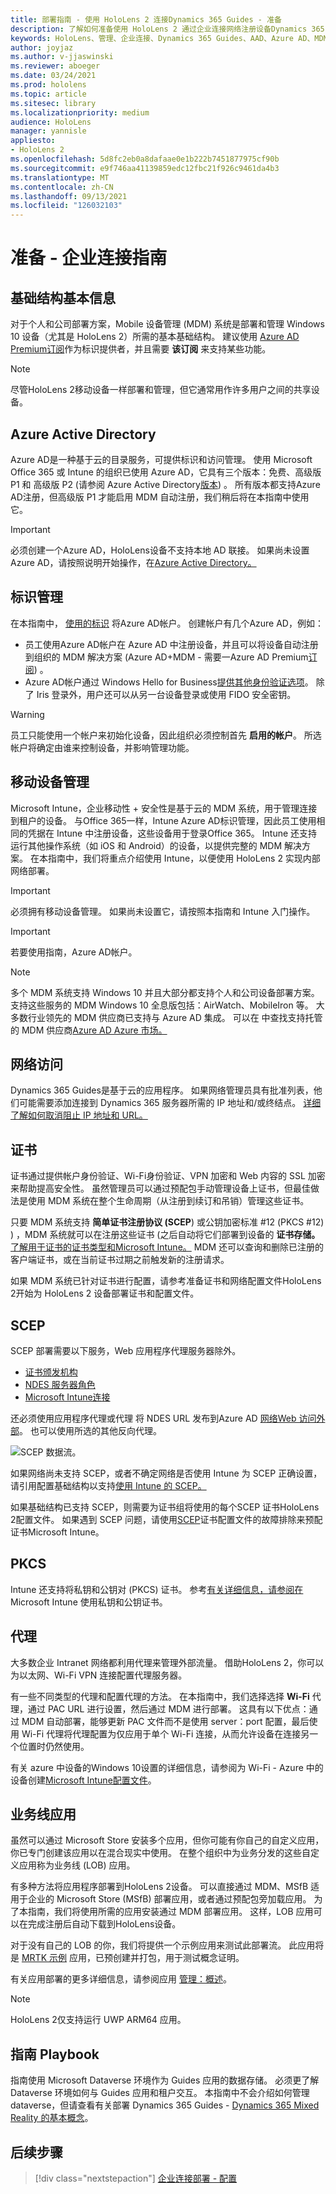 ```yaml
---
title: 部署指南 - 使用 HoloLens 2 连接Dynamics 365 Guides - 准备
description: 了解如何准备使用 HoloLens 2 通过企业连接网络注册设备Dynamics 365 Guides。
keywords: HoloLens、管理、企业连接、Dynamics 365 Guides、AAD、Azure AD、MDM、移动设备管理
author: joyjaz
ms.author: v-jjaswinski
ms.reviewer: aboeger
ms.date: 03/24/2021
ms.prod: hololens
ms.topic: article
ms.sitesec: library
ms.localizationpriority: medium
audience: HoloLens
manager: yannisle
appliesto:
- HoloLens 2
ms.openlocfilehash: 5d8fc2eb0a8dafaae0e1b222b7451877975cf90b
ms.sourcegitcommit: e9f746aa41139859edc12fbc21f926c9461da4b3
ms.translationtype: MT
ms.contentlocale: zh-CN
ms.lasthandoff: 09/13/2021
ms.locfileid: "126032103"
---
```

# <a name="prepare---corporate-connected-guide"></a>准备 - 企业连接指南
## <a name="infrastructure-essentials"></a>基础结构基本信息
对于个人和公司部署方案，Mobile 设备管理 (MDM) 系统是部署和管理 Windows 10 设备（尤其是 HoloLens 2）所需的基本基础结构。 建议使用 [Azure AD Premium订阅](/azure/active-directory/fundamentals/active-directory-get-started-premium)作为标识提供者，并且需要 **该订阅** 来支持某些功能。

> [!NOTE]
> 尽管HoloLens 2移动设备一样部署和管理，但它通常用作许多用户之间的共享设备。

## <a name="azure-active-directory"></a>Azure Active Directory
Azure AD是一种基于云的目录服务，可提供标识和访问管理。 使用 Microsoft Office 365 或 Intune 的组织已使用 Azure AD，它具有三个版本：免费、高级版 P1 和 高级版 P2 (请参阅 Azure Active Directory[版本](https://azure.microsoft.com/documentation/articles/active-directory-editions)) 。 所有版本都支持Azure AD注册，但高级版 P1 才能启用 MDM 自动注册，我们稍后将在本指南中使用它。
> [!Important]
> 必须创建一个Azure AD，HoloLens设备不支持本地 AD 联接。 如果尚未设置Azure AD，请按照说明开始操作，在[Azure Active Directory。](/azure/active-directory/fundamentals/active-directory-access-create-new-tenant)

## <a name="identity-management"></a>标识管理
在本指南中， [使用的标识](/hololens/hololens-identity) 将Azure AD帐户。 创建帐户有几个Azure AD，例如：

- 员工使用Azure AD帐户在 Azure AD 中注册设备，并且可以将设备自动注册到组织的 MDM 解决方案 (Azure AD+MDM - 需要一Azure AD Premium[订阅](/azure/active-directory/fundamentals/active-directory-get-started-premium)) 。
- Azure AD帐户通过 Windows Hello for [](/hololens/hololens-identity) Business[提供其他身份验证选项](/windows/security/identity-protection/hello-for-business/hello-identity-verification)。 除了 Iris 登录外，用户还可以从另一台设备登录或使用 FIDO 安全密钥。

> [!WARNING] 
> 员工只能使用一个帐户来初始化设备，因此组织必须控制首先 **启用的帐户**。 所选帐户将确定由谁来控制设备，并影响管理功能。

## <a name="mobile-device-management"></a>移动设备管理
Microsoft Intune，企业移动性 + 安全性是基于云的 MDM 系统，用于管理连接到租户的设备。 与Office 365一样，Intune Azure AD标识管理，因此员工使用相同的凭据在 Intune 中注册设备，这些设备用于登录Office 365。 Intune 还支持运行其他操作系统（如 iOS 和 Android）的设备，以提供完整的 MDM 解决方案。 在本指南中，我们将重点介绍使用 Intune，以便使用 HoloLens 2 实现内部网络部署。
> [!Important] 
> 必须拥有移动设备管理。 如果尚未设置它，请按照本指南和 Intune 入门操作。

> [!Important]
> 若要使用指南，Azure AD帐户。

> [!Note] 
> 多个 MDM 系统支持 Windows 10 并且大部分都支持个人和公司设备部署方案。 支持这些服务的 MDM Windows 10 全息版包括：AirWatch、MobileIron 等。 大多数行业领先的 MDM 供应商已支持与 Azure AD 集成。 可以在 中查找支持托管的 MDM 供应商[Azure AD Azure 市场。](https://azuremarketplace.microsoft.com/marketplace/apps/category/azure-active-directory-apps)

## <a name="network-access"></a>网络访问 
Dynamics 365 Guides是基于云的应用程序。 如果网络管理员具有批准列表，他们可能需要添加连接到 Dynamics 365 服务器所需的 IP 地址和/或终结点。 [详细了解如何取消阻止 IP 地址和 URL。](/power-platform/admin/online-requirements#ip-addresses-and-urls)

## <a name="certificates"></a>证书
证书通过提供帐户身份验证、Wi-Fi身份验证、VPN 加密和 Web 内容的 SSL 加密来帮助提高安全性。 虽然管理员可以通过预配包手动管理设备上证书，但最佳做法是使用 MDM 系统在整个生命周期（从注册到续订和吊销）管理这些证书。 

只要 MDM 系统支持 **简单证书注册协议 (SCEP**) 或公钥加密标准 #12 (PKCS #12) ) ，MDM 系统就可以在注册这些证书 (之后自动将它们部署到设备的 **证书存储。** [了解用于证书的证书类型和Microsoft Intune。](/mem/intune/protect/certificates-configure) MDM 还可以查询和删除已注册的客户端证书，或在当前证书过期之前触发新的注册请求。

如果 MDM 系统已针对证书进行配置，请[](/hololens/hololens-certificates-network)参考准备证书和网络配置文件HoloLens 2开始为 HoloLens 2 设备部署证书和配置文件。

## <a name="scep"></a>SCEP

SCEP 部署需要以下服务，Web 应用程序代理服务器除外。

- [证书颁发机构](/previous-versions/windows/it-pro/windows-server-2012-R2-and-2012/jj125375(v=ws.11))
- [NDES 服务器角色](/previous-versions/windows/it-pro/windows-server-2012-R2-and-2012/hh831498(v=ws.11))
- [Microsoft Intune连接](/mem/intune/protect/certificates-scep-configure#install-the-microsoft-intune-connector)

还必须使用应用程序代理或代理 将 NDES URL 发布到Azure AD [网络Web 访问外部](/azure/active-directory/manage-apps/application-proxy-add-on-premises-application)。 也可以使用所选的其他反向代理。

![SCEP 数据流。](./images/hololens2-scep-info-flow.png)

如果网络尚未支持 SCEP，或者不确定网络是否使用 Intune 为 SCEP 正确设置，请引用配置基础结构以支持[使用 Intune 的 SCEP。](/mem/intune/protect/certificates-scep-configure)

如果基础结构已支持 SCEP，则需要为证书组[](/mem/intune/protect/certificates-profile-scep)将使用的每个[](/mem/configmgr/protect/deploy-use/create-certificate-profiles)SCEP 证书HoloLens 2配置文件。 如果遇到 SCEP 问题，请使用[SCEP](/troubleshoot/mem/intune/troubleshoot-scep-certificate-profiles)证书配置文件的故障排除来预配证书Microsoft Intune。

## <a name="pkcs"></a>PKCS
Intune 还支持将私钥和公钥对 (PKCS) 证书。 参考[有关详细信息，请参阅在](/mem/intune/protect/certificates-pfx-configure)Microsoft Intune 使用私钥和公钥证书。

## <a name="proxy"></a>代理
大多数企业 Intranet 网络都利用代理来管理外部流量。 借助HoloLens 2，你可以为以太网、Wi-Fi VPN 连接配置代理服务器。

有一些不同类型的代理和配置代理的方法。 在本指南中，我们选择选择 **Wi-Fi** 代理，通过 PAC URL 进行设置，然后通过 MDM 进行部署。 这具有以下优点：通过 MDM 自动部署，能够更新 PAC 文件而不是使用 server：port 配置，最后使用 Wi-Fi 代理将代理配置为仅应用于单个 Wi-Fi 连接，从而允许设备在连接另一个位置时仍然使用。

有关 azure 中设备的Windows 10设置的详细信息，请参阅为 Wi-Fi - Azure 中的设备创建[Microsoft Intune配置文件](/mem/intune/configuration/wi-fi-settings-configure)。

## <a name="line-of-business-apps"></a>业务线应用 
虽然可以通过 Microsoft Store 安装多个应用，但你可能有你自己的自定义应用，你已专门创建该应用以在混合现实中使用。 在整个组织中为业务分发的这些自定义应用称为业务线 (LOB) 应用。
  
有多种方法将应用程序部署到HoloLens 2设备。 可以直接通过 MDM、MSfB 适用于企业的 Microsoft Store (MSfB) 部署应用，或者通过预配包旁加载应用。 为了本指南，我们将使用所需的应用安装通过 MDM 部署应用。 这样，LOB 应用可以在完成注册后自动下载到HoloLens设备。

对于没有自己的 LOB 的你，我们将提供一个示例应用来测试此部署流。 此应用将是 [MRTK 示例](https://aka.ms/HoloLensDocs-Sample-MRTK-Examples-App) 应用，已预创建并打包，用于测试概念证明。

有关应用部署的更多详细信息，请参阅应用 [管理：概述](/hololens/app-deploy-overview)。

> [!NOTE]
> HoloLens 2仅支持运行 UWP ARM64 应用。

## <a name="guides-playbook"></a>指南 Playbook
指南使用 Microsoft Dataverse 环境作为 Guides 应用的数据存储。 必须更了解 Dataverse 环境如何与 Guides 应用和租户交互。 本指南中不会介绍如何管理 dataverse，但请查看有关部署 Dynamics 365 Guides - [Dynamics 365 Mixed Reality 的基本概念](/dynamics365/mixed-reality/guides/admin-deployment-playbook)。

## <a name="next-step"></a>后续步骤 
> [!div class="nextstepaction"]
> [企业连接部署 - 配置](hololens2-corp-connected-configure.md)